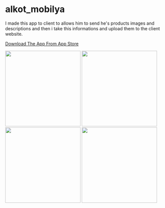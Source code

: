 # alkot_mobilya
I made this app to client to allows him to send he's products images and descriptions and then i take this informations and upload them to the client website.

<a href="https://play.google.com/store/apps/details?id=com.eng_ahmet.alkot_mobilya">Download The App From App Store</a>

<div display: flex>
  <img src="https://user-images.githubusercontent.com/96287253/201841608-c5dbbe08-f147-4a59-b536-1618cec02c91.jpeg" width="240" >
  <img src="https://user-images.githubusercontent.com/96287253/201841627-4f75fcbb-7095-4807-8c80-973774abf6ef.jpeg" width="240" >
  <img src="https://user-images.githubusercontent.com/96287253/201841779-4a2112ec-6dd8-4601-b62d-231d488d3b03.jpeg" width="240" >
  <img src="https://user-images.githubusercontent.com/96287253/201841791-90d966ba-1247-4dbe-af8c-f3534dc3ffa0.jpeg" width="240" >
</div>
